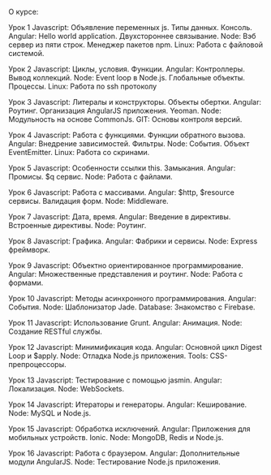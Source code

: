 О курсе:



Урок 1
Javascript: Объявление переменных js. Типы данных. Консоль.
Angular: Hello world application. Двухстороннее связывание.
Node: Вэб сервер из пяти строк. Менеджер пакетов npm.
Linux: Работа с файловой системой.

Урок 2
Javascript: Циклы, условия. Функции.
Angular: Контроллеры. Вывод коллекций.
Node: Event loop в Node.js. Глобальные объекты. Процессы.
Linux: Работа по ssh протоколу

Урок 3
Javascript: Литералы и конструкторы. Объекты обертки.
Angular: Роутинг. Организация AngularJS приложения. Yeoman.
Node: Модульность на основе CommonJs.
GIT: Основы контроля версий.

Урок 4
Javascript: Работа с функциями. Функции обратного вызова.
Angular: Внедрение зависимостей. Фильтры.
Node: События. Объект EventEmitter.
Linux: Работа со скринами.

Урок 5
Javascript: Особенности ссылки this. Замыкания. 
Angular: Промисы. $q сервис.
Node: Работа с файлами.

Урок 6
Javascript: Работа с массивами.
Angular: $http, $resource сервисы. Валидация форм.
Node: Middleware. 

Урок 7
Javascript: Дата, время.
Angular: Введение в директивы. Встроенные директивы.
Node: Роутинг.

Урок 8
Javascript: Графика.
Angular: Фабрики и сервисы.
Node: Express фреймворк.

Урок 9
Javascript: Объектно ориентированное программирование.
Angular: Множественные представления и роутинг.
Node: Работа с формами.

Урок 10
Javascript: Методы асинхронного программирования. 
Angular: События.
Node: Шаблонизатор Jade. 
Database: Знакомство с Firebase.

Урок 11
Javascript: Использование Grunt.
Angular: Анимация.
Node: Создание RESTful службы.

Урок 12
Javascript: Минимификация кода.
Angular: Основной цикл Digest Loop и $apply.
Node: Отладка Node.js приложения.
Tools: CSS-препроцессоры.

Урок 13
Javascript: Тестирование с помощью jasmin.
Angular: Локализация.
Node: WebSockets.

Урок 14
Javascript: Итераторы и генераторы.
Angular: Кеширование.
Node: MySQL и Node.js. 

Урок 15
Javascript: Обработка исключений.
Angular: Приложения для мобильных устройств. Ionic.
Node: MongoDB, Redis и Node.js.

Урок 16
Javascript: Работа с браузером. 
Angular: Дополнительные модули AngularJS.
Node: Тестирование Node.js приложения.

